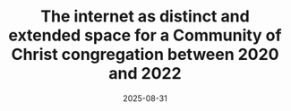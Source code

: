 ---
types: ["publication"]
date: 2025-08-31
layout: publication
publication_types: "journal"
title: "The internet as distinct and extended space for a Community of Christ congregation between 2020 and 2022"
co-authors: ["Ray Celeste Tanner"]
outlets: ["Journal of Media and Religion"]
projects: [""]
topics: ["social media","Facebook","YouTube","Mormonism","Mormonism and the internet"]
methods: ["digital methods","webscraping","YouTube API","qualitative coding"]
link: "https://spencergreenhalgh.com/2025-Greenhalgh-Tanner-Beyond-the-Walls.pdf"
link_type: "preprint" 
summary: "Internet technologies may provide new spaces for churches that are facing challenges in geographic spaces. These online spaces can be understood as distinct online spaces or as extensions of geographic spaces. We consider the Beyond the Walls online ministry provided by the Toronto Congregation of Community of Christ, a denomination with a growing global footprint and a shrinking population in the Global North. Examining worship services between January 2020 and January 2022, we consider the locations and languages represented in Beyond the Walls services, the distribution and social network of contributing individuals, and how the services performed on Facebook and YouTube. We found that online ministry allowed Beyond the Walls to draw from a larger, more geographically and linguistically diverse population than in-person services could have, possibly responding to denominational concerns. We also illustrate the ways that this ministry corresponds with both distinct and extended understandings of space in the online church."
citation: '<strong>Greenhalgh</strong>, S. P., Tanner, R. C. S. (advance online publication). The Internet as distinct and extended space for a Community of Christ congregation between 2020 and 2022. <em>Journal of Media and Religion</em>. <a href="https://doi.org/10.1080/15348423.2025.2554055">https://doi.org/10.1080/15348423.2025.2554055</a>'
---